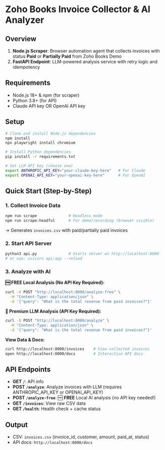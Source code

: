 # Zoho Books Invoice Collector & AI Analyzer

## Overview
1. **Node.js Scraper**: Browser automation agent that collects invoices with status **Paid** or **Partially Paid** from Zoho Books Demo
2. **FastAPI Endpoint**: LLM-powered analysis service with retry logic and idempotency

## Requirements
- Node.js 18+ & npm (for scraper)
- Python 3.8+ (for API)
- Claude API key OR OpenAI API key

## Setup
```bash
# Clone and install Node.js dependencies
npm install
npx playwright install chromium

# Install Python dependencies
pip install -r requirements.txt

# Set LLM API key (choose one)
export ANTHROPIC_API_KEY="your-claude-key-here"   # For Claude
export OPENAI_API_KEY="your-openai-key-here"      # For OpenAI
```

## Quick Start (Step-by-Step)

### 1. Collect Invoice Data
```bash
npm run scrape              # Headless mode
npm run scrape:headful      # For demo/recording (browser visible)
```
→ Generates `invoices.csv` with paid/partially paid invoices

### 2. Start API Server
```bash
python3 api.py              # Starts server on http://localhost:8000
# or use: uvicorn api:app --reload
```

### 3. Analyze with AI

**🆓 FREE Local Analysis (No API Key Required):**
```bash
curl -X POST "http://localhost:8000/analyze-free" \
  -H "Content-Type: application/json" \
  -d '{"query": "What is the total revenue from paid invoices?"}'
```

**🔑 Premium LLM Analysis (API Key Required):**
```bash
curl -X POST "http://localhost:8000/analyze" \
  -H "Content-Type: application/json" \
  -d '{"query": "What is the total revenue from paid invoices?"}'
```

**View Data & Docs:**
```bash
curl http://localhost:8000/invoices    # View collected invoices
open http://localhost:8000/docs        # Interactive API docs
```

## API Endpoints
- **GET `/`**: API info
- **POST `/analyze`**: Analyze invoices with LLM (requires ANTHROPIC_API_KEY or OPENAI_API_KEY)
- **POST `/analyze-free`**: 🆓 **FREE** Local AI analysis (no API key needed!)
- **GET `/invoices`**: View raw CSV data
- **GET `/health`**: Health check + cache status

## Output
- CSV: `invoices.csv` (invoice_id, customer, amount, paid_at, status)
- API docs: `http://localhost:8000/docs`
